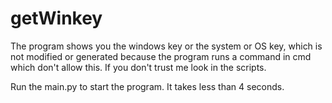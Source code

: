 # getWinkey
The program shows you the windows key or the system or OS key, which is not modified or generated because the program runs a command in cmd which don't allow this. If you don't trust me look in the scripts. 

Run the main.py to start the program. It takes less than 4 seconds.